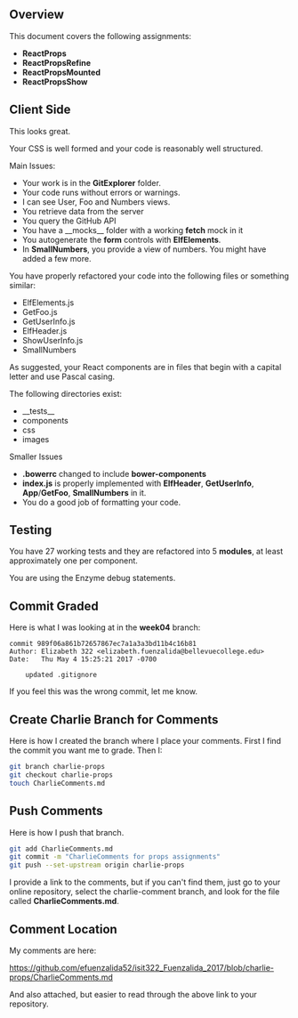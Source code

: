 ## Overview

This document covers the following assignments:

- **ReactProps**
- **ReactPropsRefine**
- **ReactPropsMounted**
- **ReactPropsShow**

## Client Side

This looks great.

Your CSS is well formed and your code is reasonably well structured.

Main Issues:

- Your work is in the **GitExplorer** folder.
- Your code runs without errors or warnings.
- I can see User, Foo and Numbers views.
- You retrieve data from the server
- You query the GitHub API
- You have a \_\_mocks\_\_ folder with a working **fetch** mock in it
- You autogenerate the **form** controls with **ElfElements**.
- In **SmallNumbers**, you provide a view of  numbers. You might have added a few more.

You have properly refactored your code into the following files or something similar:

- ElfElements.js
- GetFoo.js
- GetUserInfo.js
- ElfHeader.js
- ShowUserInfo.js
- SmallNumbers

As suggested, your React components are in files that begin with a capital letter and use Pascal casing.

The following directories exist:

- \_\_tests\_\_
- components
- css
- images

Smaller Issues

- **.bowerrc** changed to include **bower-components**
- **index.js** is properly implemented  with **ElfHeader**, **GetUserInfo**, **App**/**GetFoo**, **SmallNumbers** in it.
- You do a good job of formatting your code.

## Testing

You have 27 working tests and they are refactored into 5 **modules**, at least approximately one per component.

You are using the Enzyme debug statements.

## Commit Graded

Here is what I was looking at in the **week04** branch:


```
commit 989f06a861b72657867ec7a1a3a3bd11b4c16b81
Author: Elizabeth 322 <elizabeth.fuenzalida@bellevuecollege.edu>
Date:   Thu May 4 15:25:21 2017 -0700

    updated .gitignore
```

If you feel this was the wrong commit, let me know.

## Create Charlie Branch for Comments

Here is how I created the branch where I place your comments. First I find the commit you want me to grade. Then I:

```bash
git branch charlie-props
git checkout charlie-props
touch CharlieComments.md
```

## Push Comments

Here is how I push that branch.

```bash
git add CharlieComments.md
git commit -m "CharlieComments for props assignments"
git push --set-upstream origin charlie-props
```

I provide a link to the comments, but if you can't find them, just go to your online repository, select the charlie-comment branch, and look for the file called **CharlieComments.md**.

## Comment Location

My comments are here:

https://github.com/efuenzalida52/isit322_Fuenzalida_2017/blob/charlie-props/CharlieComments.md

And also attached, but easier to read through the above link to your repository.
